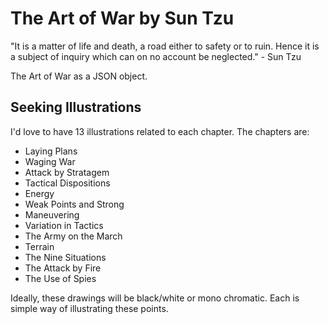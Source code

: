# The Art of War by Sun Tzu

"It is a matter of life and death, a road either to safety or to ruin. Hence it is a subject of inquiry which can on no account be neglected." - Sun Tzu

The Art of War as a JSON object.


## Seeking Illustrations

I'd love to have 13 illustrations related to each chapter. The chapters are:

- Laying Plans
- Waging War
- Attack by Stratagem
- Tactical Dispositions
- Energy
- Weak Points and Strong
- Maneuvering
- Variation in Tactics
- The Army on the March
- Terrain
- The Nine Situations
- The Attack by Fire
- The Use of Spies

Ideally, these drawings will be black/white or mono chromatic. Each is simple way of illustrating these points.
